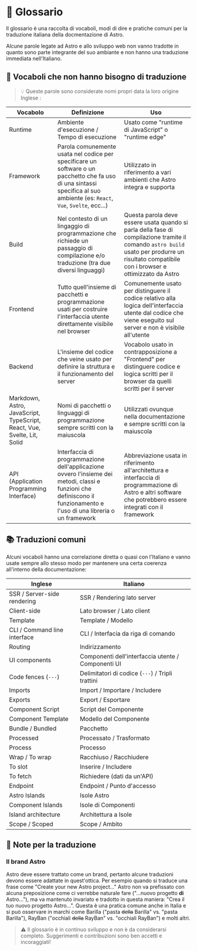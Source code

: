 # 📖 Glossario

Il glossario è una raccolta di vocaboli, modi di dire e pratiche comuni per la traduzione italiana della docmentazione di Astro.

Alcune parole legate ad Astro e allo sviluppo web non vanno tradotte in quanto sono parte integrante del suo ambiante e non hanno una traduzione immediata nell'Italiano.

## 🔄️ Vocaboli che non hanno bisogno di traduzione

> 💡 Queste parole sono considerate nomi propri data la loro origine Inglese :

| Vocabolo          | Definizione | Uso         |
|-------------------|-------------|-------------|
| Runtime           | Ambiente d'esecuzione / Tempo di esecuzione | Usato come "runtime di JavaScript" o "runtime edge" |
| Framework         | Parola comunemente usata nel codice per specificare un software o un pacchetto che fa uso di una sintassi specifica al suo ambiente (es: `React`, `Vue`, `Svelte`, ecc...) | Utilizzato in riferimento a vari ambienti che Astro integra e supporta
| Build             | Nel contesto di un lingaggio di programmazione che richiede un passaggio di compilazione e/o traduzione (tra due diversi linguaggi) | Questa parola deve essere usata quando si parla della fase di compilazione tramite il comando `astro build` usato per produrre un risultato compatibile con i browser e ottimizzato da Astro
| Frontend          | Tutto quell'insieme di pacchetti e programmazione usati per costruire l'interfaccia utente direttamente visibile nel browser | Comunemente usato per distinguere il codice relativo alla logica dell'interfaccia utente dal codice che viene eseguito sul server e non è visibile all'utente |
| Backend           | L'insieme del codice che veine usato per definire la struttura e il funzionamento del server | Vocabolo usato in contrapposizione a "Frontend" per distinguere codice e logica scritti per il browser da quelli scritti per il server |
| Markdown, Astro, JavaScript, TypeScript, React, Vue, Svelte, Lit, Solid | Nomi di pacchetti o linguaggi di programmazione sempre scritti con la maiuscola | Utilizzati ovunque nella documentazione e sempre scritti con la maiuscola |
| API (Application Programming Interface) | Interfaccia di programmazione dell'applicazione ovvero l'insieme dei metodi, classi e funzioni che definiscono il funzionamento e l'uso di una libreria o un framework | Abbreviazione usata in riferimento all'architettura e interfaccia di programmazione di Astro e altri software che potrebbero essere integrati con il framework |

## 📚 Traduzioni comuni

Alcuni vocaboli hanno una correlazione diretta o quasi con l'Italiano e vanno usate sempre allo stesso modo per mantenere una certa coerenza all'interno della documentazione:

| Inglese                      | Italiano                                           |
|------------------------------|----------------------------------------------------|
| SSR / Server-side rendering  | SSR / Rendering lato server                        |
| Client-side                  | Lato browser / Lato client                         |
| Template                     | Template / Modello                                 |
| CLI / Command line interface | CLI / Interfacia da riga di comando                |
| Routing                      | Indirizzamento                                     |
| UI components                | Componenti dell'interfaccia utente / Componenti UI |
| Code fences (`---`)          | Delimitatori di codice (`---`) / Tripli trattini   |
| Imports                      | Import / Importare / Includere                     |
| Exports                      | Export / Esportare                                 | 
| Component Script             | Script del Componente                              |
| Component Template           | Modello del Componente                             |
| Bundle / Bundled             | Pacchetto                                          |
| Processed                    | Processato / Trasformato                           |
| Process                      | Processo                                           |
| Wrap / To wrap               | Racchiuso / Racchiudere                            |
| To slot                      | Inserire / Includere                               |
| To fetch                     | Richiedere (dati da un'API)                        |
| Endpoint                     | Endpoint / Punto d'accesso                         |
| Astro Islands                | Isole Astro                                        |
| Component Islands            | Isole di Componenti                                |
| Island architecture          | Architettura a Isole                               |
| Scope / Scoped               | Scope / Ambito                                     |

## 📝 Note per la traduzione

### Il brand Astro

Astro deve essere trattato come un brand, pertanto alcune traduzioni devono essere adattate in quest'ottica. Per esempio quando si traduce una frase come "Create your new Astro project..." Astro non va prefissato con alcuna preposizione come ci verrebbe naturale fare ("...nuovo progetto **di** Astro..."), ma va mantenuto invariato e tradotto in questa maniera: "Crea il tuo nuovo progetto Astro...". Questa è una pratica comune anche in Italia e si può osservare in marchi come Barilla ("pasta ~~della~~ Barilla" vs. "pasta Barilla"), RayBan ("occhiali ~~della~~ RayBan" vs. "occhiali RayBan") e molti altri.

> ⚠️ Il glossario è in continuo sviluppo e non è da considerarsi completo. Suggerimenti e contribuzioni sono ben accetti e incoraggiati!
